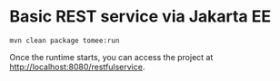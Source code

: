 # Basic REST service via Jakarta EE

```
mvn clean package tomee:run
```

Once the runtime starts, you can access the project at [http://localhost:8080/restfulservice](http://localhost:8080/restfulservice).

